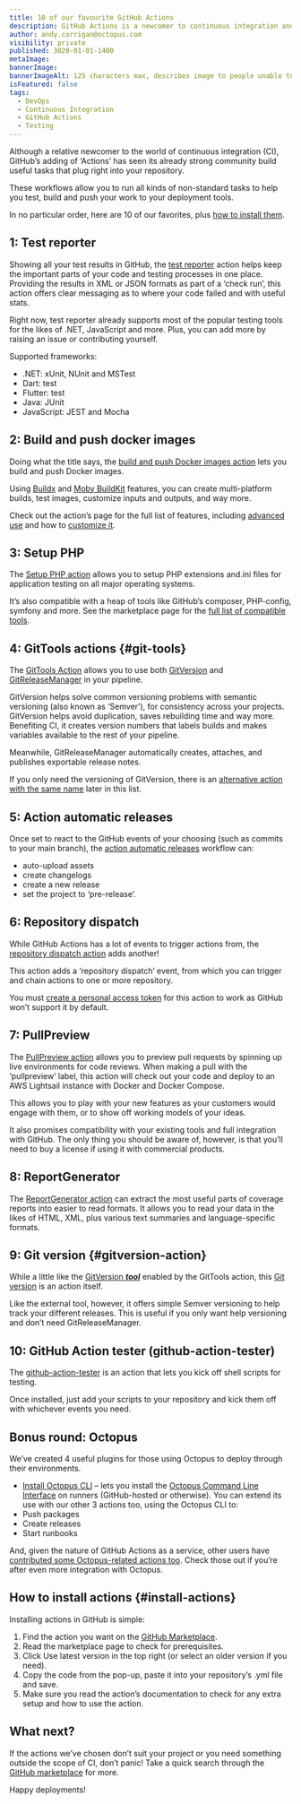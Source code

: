 ```yaml
---
title: 10 of our favourite GitHub Actions
description: GitHub Actions is a newcomer to continuous integration and provides CI as a Service. Here are 10 of our favorite actions to install from the GitHub Marketplace.
author: andy.corrigan@octopus.com
visibility: private
published: 3020-01-01-1400
metaImage: 
bannerImage: 
bannerImageAlt: 125 characters max, describes image to people unable to see it.
isFeatured: false
tags:
  - DevOps
  - Continuous Integration
  - GitHub Actions
  - Testing
---
```


Although a relative newcomer to the world of continuous integration (CI), GitHub’s adding of ‘Actions’ has seen its already strong community build useful tasks that plug right into your repository.

These workflows allow you to run all kinds of non-standard tasks to help you test, build and push your work to your deployment tools.

In no particular order, here are 10 of our favorites, plus [how to install them](#install-actions).

## 1: Test reporter

Showing all your test results in GitHub, the [test reporter](https://github.com/marketplace/actions/test-reporter) action helps keep the important parts of your code and testing processes in one place. Providing the results in XML or JSON formats as part of a ‘check run’, this action offers clear messaging as to where your code failed and with useful stats.

Right now, test reporter already supports most of the popular testing tools for the likes of .NET, JavaScript and more. Plus, you can add more by raising an issue or contributing yourself.

Supported frameworks:

-	.NET: xUnit, NUnit and MSTest
-	Dart: test
-	Flutter: test
-	Java: JUnit
-	JavaScript: JEST and Mocha

## 2: Build and push docker images

Doing what the title says, the [build and push Docker images action](https://github.com/marketplace/actions/build-and-push-docker-images) lets you build and push Docker images.

Using [Buildx](https://github.com/docker/buildx) and [Moby BuildKit](https://github.com/moby/buildkit) features, you can create multi-platform builds, test images, customize inputs and outputs, and way more.

Check out the action’s page for the full list of features, including [advanced use](https://github.com/marketplace/actions/build-and-push-docker-images#advanced-usage) and how to [customize it](https://github.com/marketplace/actions/build-and-push-docker-images#customizing).

## 3: Setup PHP

The [Setup PHP action](https://github.com/marketplace/actions/setup-php-action) allows you to setup PHP extensions and.ini files for application testing on all major operating systems.

It’s also compatible with a heap of tools like GitHub’s composer, PHP-config, symfony and more. See the marketplace page for the [full list of compatible tools](https://github.com/marketplace/actions/setup-php-action#wrench-tools-support).

## 4: GitTools actions {#git-tools}

The [GitTools Action](https://github.com/marketplace/actions/gittools) allows you to use both [GitVersion](https://gitversion.net/) and [GitReleaseManager](https://github.com/GitTools/GitReleaseManager) in your pipeline.

GitVersion helps solve common versioning problems with semantic versioning (also known as ‘Semver’), for consistency across your projects. GitVersion helps avoid duplication, saves rebuilding time and way more. Benefiting CI, it creates version numbers that labels builds and makes variables available to the rest of your pipeline.

Meanwhile, GitReleaseManager automatically creates, attaches, and publishes exportable release notes.

If you only need the versioning of GitVersion, there is an [alternative action with the same name](#gitversion-action) later in this list.

## 5: Action automatic releases

Once set to react to the GitHub events of your choosing (such as commits to your main branch), the [action automatic releases](https://github.com/marketplace/actions/automatic-releases) workflow can:

-	auto-upload assets
-	create changelogs
-	create a new release
-	set the project to ‘pre-release’.

## 6: Repository dispatch

While GitHub Actions has a lot of events to trigger actions from, the [repository dispatch action](https://github.com/marketplace/actions/repository-dispatch) adds another!

This action adds a ‘repository dispatch’ event, from which you can trigger and chain actions to one or more repository.

You must [create a personal access token](https://docs.github.com/en/authentication/keeping-your-account-and-data-secure/creating-a-personal-access-token) for this action to work as GitHub won’t support it by default.

## 7: PullPreview

The [PullPreview action](https://github.com/marketplace/actions/pullpreview) allows you to preview pull requests by spinning up live environments for code reviews. When making a pull with the ‘pullpreview’ label, this action will check out your code and deploy to an AWS Lightsail instance with Docker and Docker Compose.

This allows you to play with your new features as your customers would engage with them, or to show off working models of your ideas.

It also promises compatibility with your existing tools and full integration with GitHub.
The only thing you should be aware of, however, is that you’ll need to buy a license if using it with commercial products.

## 8: ReportGenerator

The [ReportGenerator action](https://github.com/marketplace/actions/reportgenerator) can extract the most useful parts of coverage reports into easier to read formats. It allows you to read your data in the likes of HTML, XML, plus various text summaries and language-specific formats.

## 9: Git version {#gitversion-action}

While a little like the [GitVersion ***tool***](#git-tools) enabled by the GitTools action, this [Git version](https://github.com/marketplace/actions/git-version) is an action itself.

Like the external tool, however, it offers simple Semver versioning to help track your different releases. This is useful if you only want help versioning and don’t need GitReleaseManager.

## 10: GitHub Action tester (github-action-tester)

The [github-action-tester](https://github.com/marketplace/actions/github-action-tester) is an action that lets you kick off shell scripts for testing.

Once installed, just add your scripts to your repository and kick them off with whichever events you need.

## Bonus round: Octopus

We’ve created 4 useful plugins for those using Octopus to deploy through their environments.

-	[Install Octopus CLI](https://github.com/marketplace/actions/install-octopus-cli) – lets you install the [Octopus Command Line Interface](https://octopus.com/docs/octopus-rest-api/octopus-cli) on runners (GitHub-hosted or otherwise). You can extend its use with our other 3 actions too, using the Octopus CLI to:
   -	Push packages
   -	Create releases
   -	Start runbooks

And, given the nature of GitHub Actions as a service, other users have [contributed some Octopus-related actions too](https://github.com/marketplace?type=&verification=&query=Octopus+). Check those out if you’re after even more integration with Octopus.

## How to install actions {#install-actions}

Installing actions in GitHub is simple:

1. Find the action you want on the [GitHub Marketplace](https://github.com/marketplace?type=actions).
2. Read the marketplace page to check for prerequisites.
3. Click Use latest version in the top right (or select an older version if you need).
4. Copy the code from the pop-up, paste it into your repository’s .yml file and save.
5. Make sure you read the action’s documentation to check for any extra setup and how to use the action.

## What next?

If the actions we’ve chosen don’t suit your project or you need something outside the scope of CI, don’t panic! Take a quick search through the [GitHub marketplace](https://github.com/marketplace?type=actions) for more.

Happy deployments!